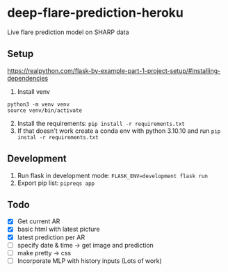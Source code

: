 # deep-flare-prediction-heroku
Live flare prediction model on SHARP data

## Setup 
https://realpython.com/flask-by-example-part-1-project-setup/#installing-dependencies

1. Install venv

```
python3 -m venv venv
source venv/bin/activate
```

2. Install the requirements: `pip install -r requirements.txt`
3. If that doesn't work create a conda env with python 3.10.10 and run `pip instal -r requirements.txt`

## Development
1. Run flask in development mode: `FLASK_ENV=development flask run`
2. Export pip list: `pipreqs app`


## Todo
* [x] Get current AR
* [x] basic html with latest picture
* [x] latest prediction per AR
* [ ] specify date & time -> get image and prediction
* [ ] make pretty -> css
* [ ] Incorporate MLP with history inputs (Lots of work)
